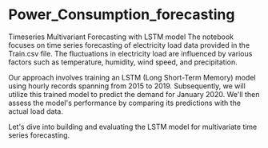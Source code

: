 # Power_Consumption_forecasting

Timeseries Multivariant Forecasting with LSTM model
The notebook focuses on time series forecasting of electricity load data provided in the Train.csv file. The fluctuations in electricity load are influenced by various factors such as temperature, humidity, wind speed, and precipitation.

Our approach involves training an LSTM (Long Short-Term Memory) model using hourly records spanning from 2015 to 2019. Subsequently, we will utilize this trained model to predict the demand for January 2020. We'll then assess the model's performance by comparing its predictions with the actual load data.

Let's dive into building and evaluating the LSTM model for multivariate time series forecasting.
